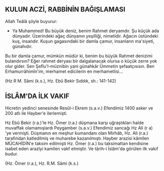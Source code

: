 ## KULUN ACZİ, RABBİNİN BAĞIŞLAMASI

Allah Teâlâ şöyle buyurur:

- Ya Muhammed! Bu büyük deniz, benim Rahmet deryamdır. Şu küçük ada dünyadır. Üzerindeki ağaç dünyanın yeşilliği, nimetidir. Ağacın üstündeki kuş, insandır. Kuşun gagasındaki bir damla çamur, insanların ma'siyeti, günahıdır.

Bu bir damla çamur, mümkün müdür ki, benim bu büyük Rahmet denizimi bulandırsın? Eğer rahmet deryası bir dalgalanacak olursa o küçük zerre yok olur gider. Sen Şefîu'l-müznibin yani günahkâr Ümmetin şefaatçısısın. Ben Erhamurrâhimîn'im, merhamet edicilerin en merhametlisi...

(Hz R M. Sâmi (k.s.), Hz. Ebû Bekir Sıddık, sh.: 141-142)

## İSLÂM'DA İLK VAKIF

Hicretin yedinci senesinde Resûl-i Ekrem (s.a.v.) Efendimiz 1400 asker ve 200 atlı ile Hayber'e ilerlemişti.

Hz Ebû Bekir (r.a.)'le Hz. Ömer (r.a.) düş­mana karşı uğraştıkları halde muvaffak olamamışlardı Peygamber (s.a.v.) Efendimiz sancağı Hz Ali (r a) 'ye vermişti. Düşmanın en meşhur kumandanı olan Mirhâb, Hz. Ali (r.a.) tarafından katledilmiş ve muharebe kazanılmıştı. Hayber arazisi kâmilen MÜCAHİDİN'e taksim edilmişti Hz. Ömer (r.a.) bu taksimattan kendisine isabet eden arazîyi kamilen vakf etmiştir. Ve târih-i İslâm'da görülen ilk vakıf budur.

(Hz. Ömer (r.a.), Hz. R.M. Sâmi (k.s.)
